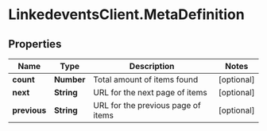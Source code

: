 # LinkedeventsClient.MetaDefinition

## Properties
Name | Type | Description | Notes
------------ | ------------- | ------------- | -------------
**count** | **Number** | Total amount of items found | [optional] 
**next** | **String** | URL for the next page of items | [optional] 
**previous** | **String** | URL for the previous page of items | [optional] 


